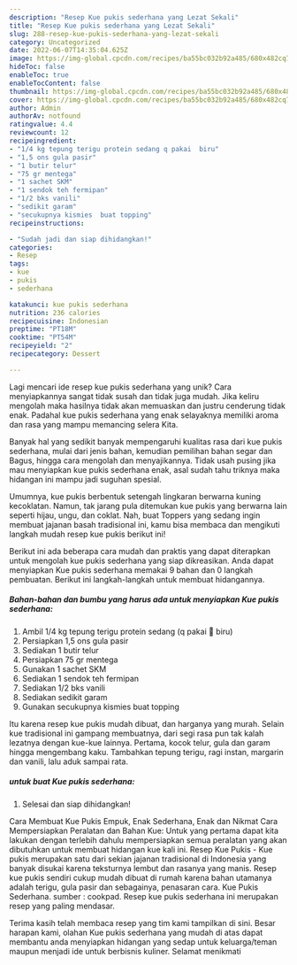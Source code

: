 ```yaml
---
description: "Resep Kue pukis sederhana yang Lezat Sekali"
title: "Resep Kue pukis sederhana yang Lezat Sekali"
slug: 288-resep-kue-pukis-sederhana-yang-lezat-sekali
category: Uncategorized
date: 2022-06-07T14:35:04.625Z
image: https://img-global.cpcdn.com/recipes/ba55bc032b92a485/680x482cq70/kue-pukis-sederhana-foto-resep-utama.jpg
hideToc: false
enableToc: true
enableTocContent: false
thumbnail: https://img-global.cpcdn.com/recipes/ba55bc032b92a485/680x482cq70/kue-pukis-sederhana-foto-resep-utama.jpg
cover: https://img-global.cpcdn.com/recipes/ba55bc032b92a485/680x482cq70/kue-pukis-sederhana-foto-resep-utama.jpg
author: Admin
authorAv: notfound
ratingvalue: 4.4
reviewcount: 12
recipeingredient:
- "1/4 kg tepung terigu protein sedang q pakai  biru"
- "1,5 ons gula pasir"
- "1 butir telur"
- "75 gr mentega"
- "1 sachet SKM"
- "1 sendok teh fermipan"
- "1/2 bks vanili"
- "sedikit garam"
- "secukupnya kismies  buat topping"
recipeinstructions:

- "Sudah jadi dan siap dihidangkan!"
categories:
- Resep
tags:
- kue
- pukis
- sederhana

katakunci: kue pukis sederhana 
nutrition: 236 calories
recipecuisine: Indonesian
preptime: "PT18M"
cooktime: "PT54M"
recipeyield: "2"
recipecategory: Dessert

---
```





Lagi mencari ide resep kue pukis sederhana yang unik? Cara menyiapkannya sangat tidak susah dan tidak juga mudah. Jika keliru mengolah maka hasilnya tidak akan memuaskan dan justru cenderung tidak enak. Padahal kue pukis sederhana yang enak selayaknya memiliki aroma dan rasa yang mampu memancing selera Kita.





Banyak hal yang sedikit banyak mempengaruhi kualitas rasa dari kue pukis sederhana, mulai dari jenis bahan, kemudian pemilihan bahan segar dan Bagus, hingga cara mengolah dan menyajikannya. Tidak usah pusing jika mau menyiapkan kue pukis sederhana enak,      asal sudah tahu triknya maka hidangan ini mampu jadi suguhan spesial.














Umumnya, kue pukis berbentuk setengah lingkaran berwarna kuning kecoklatan. Namun, tak jarang pula ditemukan kue pukis yang berwarna lain seperti hijau, ungu, dan coklat. Nah, buat Toppers yang sedang ingin membuat jajanan basah tradisional ini, kamu bisa membaca dan mengikuti langkah mudah resep kue pukis berikut ini!






Berikut ini ada beberapa cara mudah dan praktis yang dapat diterapkan untuk mengolah kue pukis sederhana yang siap dikreasikan. Anda dapat menyiapkan Kue pukis sederhana memakai 9 bahan dan 0 langkah pembuatan. Berikut ini langkah-langkah untuk membuat hidangannya.

<!--inarticleads1-->

##### Bahan-bahan dan bumbu yang harus ada untuk menyiapkan Kue pukis sederhana:

1. Ambil 1/4 kg tepung terigu protein sedang (q pakai 🔺 biru)
1. Persiapkan 1,5 ons gula pasir
1. Sediakan 1 butir telur
1. Persiapkan 75 gr mentega
1. Gunakan 1 sachet SKM
1. Sediakan 1 sendok teh fermipan
1. Sediakan 1/2 bks vanili
1. Sediakan sedikit garam
1. Gunakan secukupnya kismies  buat topping


Itu karena resep kue pukis mudah dibuat, dan harganya yang murah. Selain kue tradisional ini gampang membuatnya, dari segi rasa pun tak kalah lezatnya dengan kue-kue lainnya. Pertama, kocok telur, gula dan garam hingga mengembang kaku. Tambahkan tepung terigu, ragi instan, margarin dan vanili, lalu aduk sampai rata. 

<!--inarticleads2-->

#####  untuk buat Kue pukis sederhana:


1. Selesai dan siap dihidangkan!

Cara Membuat Kue Pukis Empuk, Enak Sederhana, Enak dan Nikmat Cara Mempersiapkan Peralatan dan Bahan Kue: Untuk yang pertama dapat kita lakukan dengan terlebih dahulu mempersiapkan semua peralatan yang akan dibutuhkan untuk membuat hidangan kue kali ini. Resep Kue Pukis - Kue pukis merupakan satu dari sekian jajanan tradisional di Indonesia yang banyak disukai karena teksturnya lembut dan rasanya yang manis. Resep kue pukis sendiri cukup mudah dibuat di rumah karena bahan utamanya adalah terigu, gula pasir dan sebagainya, penasaran cara. Kue Pukis Sederhana. sumber : cookpad. Resep kue pukis sederhana ini merupakan resep yang paling mendasar. 

Terima kasih telah membaca resep yang tim kami tampilkan di sini. Besar harapan kami, olahan Kue pukis sederhana yang mudah di atas dapat membantu anda menyiapkan hidangan yang sedap untuk keluarga/teman maupun menjadi ide untuk berbisnis kuliner. Selamat menikmati
